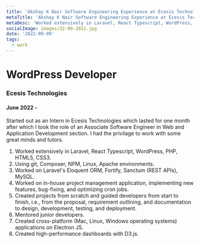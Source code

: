 ```yaml
---
title: 'Akshay K Nair Software Engineering Experience at Ecesis Technologies'
metaTitle: 'Akshay K Nair Software Engineering Experience at Ecesis Technologies'
metaDesc: 'Worked extensively in Laravel, React Typescript, WordPress, PHP, HTML5, CSS3'
socialImage: images/22-09-2021.jpg
date: '2022-09-09'
tags:
  - work
---
```

# WordPress Developer 
### Ecesis Technologies
#### June 2022 -

Started out as an Intern in Ecesis Technologies which lasted for one month after which I took the role of an Associate Software Engineer in Web and Application Development section. I had the privilage to work with some great minds and tutors. 

1. Worked extensively in Laravel, React Typescript, WordPress, PHP, HTML5, CSS3. 
2. Using git, Composer, NPM, Linux, Apache environments. 
3. Worked on Laravel's Eloquent ORM, Fortify, Sanctum (REST APIs), MySQL. 
4. Worked on in-house project management application, implementing new features, bug-fixing, and optimizing cron jobs. 
5. Created projects from scratch and guided developers from start to finish, i.e., from the proposal, requirement outlining, and documentation to design, development, testing, and deployment. 
6. Mentored junior developers. 
7. Created cross-platform (Mac, Linux, Windows operating systems) applications on Electron JS. 
8. Created high-performance dashboards with D3.js.

